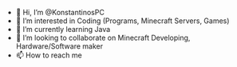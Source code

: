 - 👋 Hi, I’m @KonstantinosPC
- 👀 I’m interested in Coding (Programs, Minecraft Servers, Games)
- 🌱 I’m currently learning Java
- 💞️ I’m looking to collaborate on Minecraft Developing, Hardware/Software maker
- 📫 How to reach me

<!---
KonstantinosPC/KonstantinosPC is a ✨ special ✨ repository because its `README.md` (this file) appears on your GitHub profile.
You can click the Preview link to take a look at your changes.
--->
